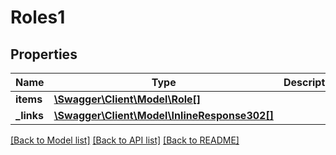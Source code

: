 # Roles1

## Properties
Name | Type | Description | Notes
------------ | ------------- | ------------- | -------------
**items** | [**\Swagger\Client\Model\Role[]**](Role.md) |  | [optional] 
**_links** | [**\Swagger\Client\Model\InlineResponse302[]**](InlineResponse302.md) |  | [optional] 

[[Back to Model list]](../README.md#documentation-for-models) [[Back to API list]](../README.md#documentation-for-api-endpoints) [[Back to README]](../README.md)



